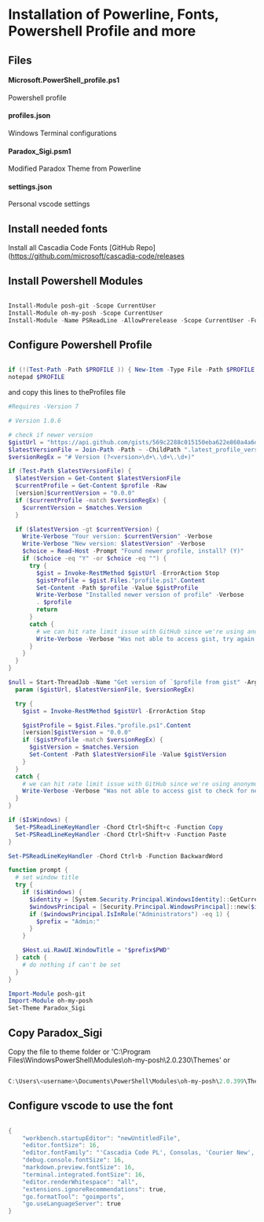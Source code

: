 # Installation of Powerline, Fonts, Powershell Profile and more

## Files

#### Microsoft.PowerShell_profile.ps1
Powershell profile

#### profiles.json
Windows Terminal configurations
 
#### Paradox_Sigi.psm1
Modified Paradox Theme from Powerline

#### settings.json
Personal vscode settings

## Install needed fonts

Install all Cascadia Code Fonts
[GitHub Repo](https://github.com/microsoft/cascadia-code/releases

## Install Powershell Modules

```powershell

Install-Module posh-git -Scope CurrentUser
Install-Module oh-my-posh -Scope CurrentUser
Install-Module -Name PSReadLine -AllowPrerelease -Scope CurrentUser -Force -SkipPublisherCheck

```

## Configure Powershell Profile

```Powershell

if (!(Test-Path -Path $PROFILE )) { New-Item -Type File -Path $PROFILE -Force }
notepad $PROFILE

```

and copy this lines to theProfiles file

```powershell
#Requires -Version 7

# Version 1.0.6

# check if newer version
$gistUrl = "https://api.github.com/gists/569c2288c015150eba622e860a4a6d2b"
$latestVersionFile = Join-Path -Path ~ -ChildPath ".latest_profile_version"
$versionRegEx = "# Version (?<version>\d+\.\d+\.\d+)"

if (Test-Path $latestVersionFile) {
  $latestVersion = Get-Content $latestVersionFile
  $currentProfile = Get-Content $profile -Raw
  [version]$currentVersion = "0.0.0"
  if ($currentProfile -match $versionRegEx) {
    $currentVersion = $matches.Version
  }

  if ($latestVersion -gt $currentVersion) {
    Write-Verbose "Your version: $currentVersion" -Verbose
    Write-Verbose "New version: $latestVersion" -Verbose
    $choice = Read-Host -Prompt "Found newer profile, install? (Y)"
    if ($choice -eq "Y" -or $choice -eq "") {
      try {
        $gist = Invoke-RestMethod $gistUrl -ErrorAction Stop
        $gistProfile = $gist.Files."profile.ps1".Content
        Set-Content -Path $profile -Value $gistProfile
        Write-Verbose "Installed newer version of profile" -Verbose
        . $profile
        return
      }
      catch {
        # we can hit rate limit issue with GitHub since we're using anonymous
        Write-Verbose -Verbose "Was not able to access gist, try again next time"
      }
    }
  }
}

$null = Start-ThreadJob -Name "Get version of `$profile from gist" -ArgumentList $gistUrl, $latestVersionFile, $versionRegEx -ScriptBlock {
  param ($gistUrl, $latestVersionFile, $versionRegEx)

  try {
    $gist = Invoke-RestMethod $gistUrl -ErrorAction Stop

    $gistProfile = $gist.Files."profile.ps1".Content
    [version]$gistVersion = "0.0.0"
    if ($gistProfile -match $versionRegEx) {
      $gistVersion = $matches.Version
      Set-Content -Path $latestVersionFile -Value $gistVersion
    }
  }
  catch {
    # we can hit rate limit issue with GitHub since we're using anonymous
    Write-Verbose -Verbose "Was not able to access gist to check for newer version"
  }
}

if ($IsWindows) {
  Set-PSReadLineKeyHandler -Chord Ctrl+Shift+c -Function Copy
  Set-PSReadLineKeyHandler -Chord Ctrl+Shift+v -Function Paste
}

Set-PSReadLineKeyHandler -Chord Ctrl+b -Function BackwardWord

function prompt {
  # set window title
  try {
    if ($isWindows) {
      $identity = [System.Security.Principal.WindowsIdentity]::GetCurrent()
      $windowsPrincipal = [Security.Principal.WindowsPrincipal]::new($identity)
      if ($windowsPrincipal.IsInRole("Administrators") -eq 1) {
        $prefix = "Admin:"
      }
    }

    $Host.ui.RawUI.WindowTitle = "$prefix$PWD"
  } catch {
    # do nothing if can't be set
  }
}

Import-Module posh-git
Import-Module oh-my-posh
Set-Theme Paradox_Sigi
```

## Copy Paradox_Sigi 

Copy the file to theme folder or 'C:\Program Files\WindowsPowerShell\Modules\oh-my-posh\2.0.230\Themes'
or
```powershell

C:\Users\<username>\Documents\PowerShell\Modules\oh-my-posh\2.0.399\Themes

```

## Configure vscode to use the font

```Powershell

{
    "workbench.startupEditor": "newUntitledFile",
    "editor.fontSize": 16,
    "editor.fontFamily": "'Cascadia Code PL', Consolas, 'Courier New', monospace",
    "debug.console.fontSize": 16,
    "markdown.preview.fontSize": 16,
    "terminal.integrated.fontSize": 16,
    "editor.renderWhitespace": "all",
    "extensions.ignoreRecommendations": true,
    "go.formatTool": "goimports",
    "go.useLanguageServer": true
}

```
